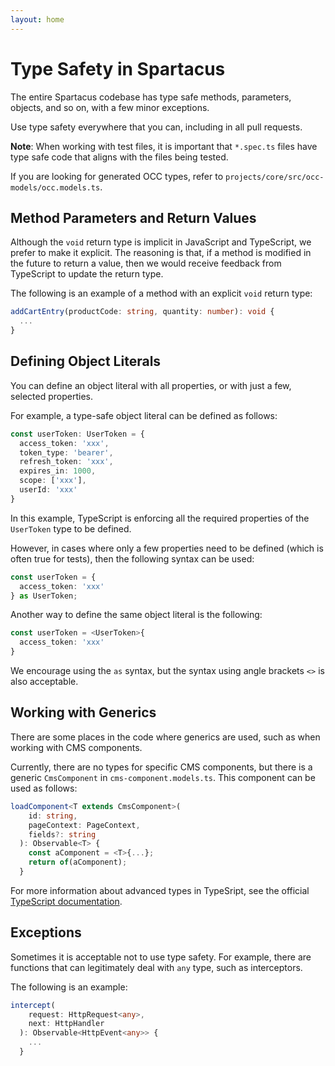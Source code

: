 ```yaml
---
layout: home
---
```


# Type Safety in Spartacus

The entire Spartacus codebase has type safe methods, parameters, objects, and so on, with a few minor exceptions.

Use type safety everywhere that you can, including in all pull requests.

**Note**: When working with test files, it is important that `*.spec.ts` files have type safe code that aligns with the files being tested.

If you are looking for generated OCC types, refer to `projects/core/src/occ-models/occ.models.ts`.

## Method Parameters and Return Values

Although the `void` return type is implicit in JavaScript and TypeScript, we prefer to make it explicit. The reasoning is that, if a method is modified in the future to return a value, then we would receive feedback from TypeScript to update the return type.

The following is an example of a method with an explicit `void` return type:

```Typescript
addCartEntry(productCode: string, quantity: number): void {
  ...
}
```

## Defining Object Literals

You can define an object literal with all properties, or with just a few, selected properties.

For example, a type-safe object literal can be defined as follows:

```Typescript
const userToken: UserToken = {
  access_token: 'xxx',
  token_type: 'bearer',
  refresh_token: 'xxx',
  expires_in: 1000,
  scope: ['xxx'],
  userId: 'xxx'
}
```

In this example, TypeScript is enforcing all the required properties of the `UserToken` type to be defined.

However, in cases where only a few properties need to be defined (which is often true for tests), then the following syntax can be used:

```Typescript
const userToken = {
  access_token: 'xxx'
} as UserToken;
```

Another way to define the same object literal is the following:

```Typescript
const userToken = <UserToken>{
  access_token: 'xxx'
}
```

We encourage using the `as` syntax, but the syntax using angle brackets `<>` is also acceptable.

## Working with Generics

There are some places in the code where generics are used, such as when working with CMS components.

Currently, there are no types for specific CMS components, but there is a generic `CmsComponent` in `cms-component.models.ts`. This component can be used as follows:

```Typescript
loadComponent<T extends CmsComponent>(
    id: string,
    pageContext: PageContext,
    fields?: string
  ): Observable<T> {
    const aComponent = <T>{...};
    return of(aComponent);
  }
```

For more information about advanced types in TypeSript, see the official [TypeScript documentation](https://www.typescriptlang.org/docs/handbook/advanced-types.html).

## Exceptions

Sometimes it is acceptable not to use type safety. For example, there are functions that can legitimately deal with `any` type, such as interceptors.

The following is an example:

```Typescript
intercept(
    request: HttpRequest<any>,
    next: HttpHandler
  ): Observable<HttpEvent<any>> {
    ...
  }
```
